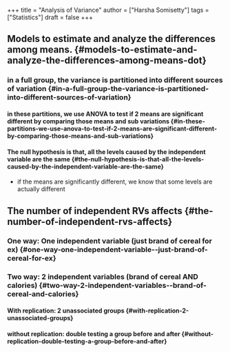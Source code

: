 +++
title = "Analysis of Variance"
author = ["Harsha Somisetty"]
tags = ["Statistics"]
draft = false
+++

## Models to estimate and analyze the differences among means. {#models-to-estimate-and-analyze-the-differences-among-means-dot}


### in a full group, the variance is partitioned into different sources of variation {#in-a-full-group-the-variance-is-partitioned-into-different-sources-of-variation}


#### in these partitions, we use ANOVA to test if 2 means are significant different by comparing those means and sub variations {#in-these-partitions-we-use-anova-to-test-if-2-means-are-significant-different-by-comparing-those-means-and-sub-variations}


#### The null hypothesis is that, all the levels caused by the independent variable are the same {#the-null-hypothesis-is-that-all-the-levels-caused-by-the-independent-variable-are-the-same}

<!--list-separator-->

-  if the means are significantly different, we know that some levels are actually different


## The number of independent RVs affects {#the-number-of-independent-rvs-affects}


### One way: One independent variable (just brand of cereal for ex) {#one-way-one-independent-variable--just-brand-of-cereal-for-ex}


### Two way: 2 independent variables (brand of cereal AND calories) {#two-way-2-independent-variables--brand-of-cereal-and-calories}


#### With replication: 2 unassociated groups {#with-replication-2-unassociated-groups}


#### without replication: double testing a group before and after {#without-replication-double-testing-a-group-before-and-after}